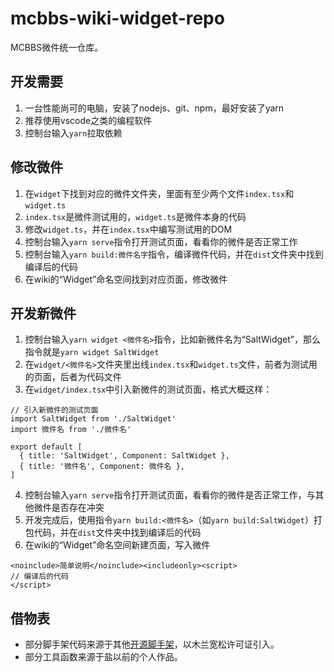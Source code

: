 <!--
 * @Author: Salt
 * @Date: 2022-07-10 00:22:02
 * @LastEditors: Salt
 * @LastEditTime: 2022-07-24 12:22:28
 * @Description: 说明文档
 * @FilePath: \mcbbs-wiki-widget-repo\README.md
-->
# mcbbs-wiki-widget-repo

MCBBS微件统一仓库。

## 开发需要

1. 一台性能尚可的电脑，安装了nodejs、git、npm，最好安装了yarn
2. 推荐使用vscode之类的编程软件
3. 控制台输入`yarn`拉取依赖

## 修改微件

1. 在`widget`下找到对应的微件文件夹，里面有至少两个文件`index.tsx`和`widget.ts`
2. `index.tsx`是微件测试用的，`widget.ts`是微件本身的代码
3. 修改`widget.ts`，并在`index.tsx`中编写测试用的DOM
4. 控制台输入`yarn serve`指令打开测试页面，看看你的微件是否正常工作
5. 控制台输入`yarn build:微件名字`指令，编译微件代码，并在`dist`文件夹中找到编译后的代码
6. 在wiki的“Widget”命名空间找到对应页面，修改微件

## 开发新微件

1. 控制台输入`yarn widget <微件名>`指令，比如新微件名为“SaltWidget”，那么指令就是`yarn widget SaltWidget`
2. 在`widget/<微件名>`文件夹里出线`index.tsx`和`widget.ts`文件，前者为测试用的页面，后者为代码文件
3. 在`widget/index.tsx`中引入新微件的测试页面，格式大概这样：
```tsx
// 引入新微件的测试页面
import SaltWidget from './SaltWidget'
import 微件名 from './微件名'

export default [
  { title: 'SaltWidget', Component: SaltWidget },
  { title: '微件名', Component: 微件名 },
]
```
4. 控制台输入`yarn serve`指令打开测试页面，看看你的微件是否正常工作，与其他微件是否存在冲突
5. 开发完成后，使用指令`yarn build:<微件名>`（如`yarn build:SaltWidget`）打包代码，并在`dist`文件夹中找到编译后的代码
6. 在wiki的“Widget”命名空间新建页面，写入微件
```wikitext
<noinclude>简单说明</noinclude><includeonly><script>
// 编译后的代码
</script>
```

## 借物表

- 部分脚手架代码来源于其他[开源脚手架](https://gitee.com/moushu/ms-esbuild-react-scaffold)，以木兰宽松许可证引入。
- 部分工具函数来源于盐以前的个人作品。